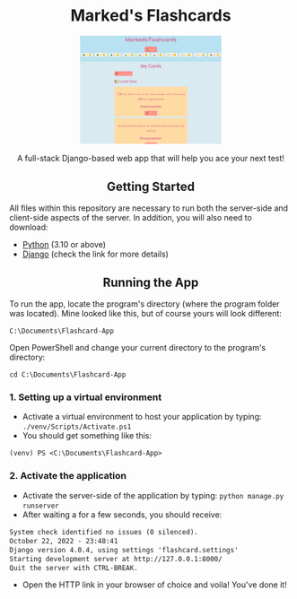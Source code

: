 <div align="center">
  <h1>Marked's Flashcards</h1>

  <img src="static/images/flashcards_site.png" width="50%">

  A full-stack Django-based web app that will help you ace your next test!
</div>

<h2 align="center">Getting Started</h2>

All files within this repository are necessary to run both the server-side and client-side aspects of the server.
In addition, you will also need to download:
<ul>
  <li>
    <a href="https://www.python.org/downloads/">Python</a> (3.10 or above)
  </li>
  <li>
    <a href="https://www.djangoproject.com/download/">Django</a> (check the link for more details)
  </li>
</ul>

<h2 align="center">Running the App</h2>

To run the app, locate the program's directory (where the program folder was located). Mine looked like this, but of course yours will look different:
```
C:\Documents\Flashcard-App
```
Open PowerShell and change your current directory to the program's directory:
```
cd C:\Documents\Flashcard-App
```
<h3>1. Setting up a virtual environment</h3>
<ul>
  <li>Activate a virtual environment to host your application by typing: <code>./venv/Scripts/Activate.ps1</code></li>
  <li>You should get something like this:</li>
</ul>

```
(venv) PS <C:\Documents\Flashcard-App> 
```

<h3>2. Activate the application</h3>
<ul>
  <li>Activate the server-side of the application by typing: <code>python manage.py runserver</code></li>
  <li>After waiting a for a few seconds, you should receive:</li>
</ul>

```
System check identified no issues (0 silenced).
October 22, 2022 - 23:48:41
Django version 4.0.4, using settings 'flashcard.settings'
Starting development server at http://127.0.0.1:8000/
Quit the server with CTRL-BREAK. 
```

<ul>
  <li>Open the HTTP link in your browser of choice and voila! You've done it!</li>
</ul>



